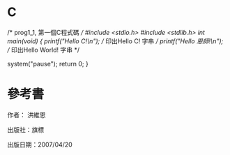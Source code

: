 # C
 /* prog1_1, 第一個C程式碼 */ 
#include <stdio.h>
#include <stdlib.h>
int main(void)
{
printf("Hello C!\n");   	/* 印出Hello C! 字串 */
printf("Hello 恩師!\n");   /* 印出Hello World! 字串 */   
   
system("pause");
return 0;
}

 
# 參考書
作者： 洪維恩  
 
出版社：旗標  
 
出版日期：2007/04/20

